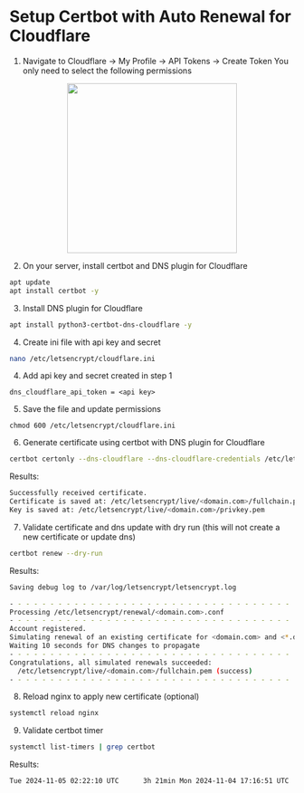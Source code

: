 # Setup Certbot with Auto Renewal for Cloudflare

1. Navigate to Cloudflare -> My Profile -> API Tokens -> Create Token
   You only need to select the following permissions

<p align="center">
  <img src="https://arweave.net/GMzqNXNCQMSLqyt7SV7FrGOgCuGBeaO5qjRWibFkVBE" width="300">
</p>

2. On your server, install certbot and DNS plugin for Cloudflare

```bash
apt update
apt install certbot -y
```

3. Install DNS plugin for Cloudflare

```bash
apt install python3-certbot-dns-cloudflare -y
```

4. Create ini file with api key and secret

```bash
nano /etc/letsencrypt/cloudflare.ini
```

4. Add api key and secret created in step 1

```
dns_cloudflare_api_token = <api key>
```

5. Save the file and update permissions

```
chmod 600 /etc/letsencrypt/cloudflare.ini
```

6. Generate certificate using certbot with DNS plugin for Cloudflare

```bash
certbot certonly --dns-cloudflare --dns-cloudflare-credentials /etc/letsencrypt/cloudflare.ini -d <domain.com> -d <\*.domain.com>
```

Results:

```bash
Successfully received certificate.
Certificate is saved at: /etc/letsencrypt/live/<domain.com>/fullchain.pem
Key is saved at: /etc/letsencrypt/live/<domain.com>/privkey.pem
```

7. Validate certificate and dns update with dry run (this will not create a new certificate or update dns)

```bash
certbot renew --dry-run
```

Results:

```bash
Saving debug log to /var/log/letsencrypt/letsencrypt.log

- - - - - - - - - - - - - - - - - - - - - - - - - - - - - - - - - - - - - - - -
Processing /etc/letsencrypt/renewal/<domain.com>.conf
- - - - - - - - - - - - - - - - - - - - - - - - - - - - - - - - - - - - - - - -
Account registered.
Simulating renewal of an existing certificate for <domain.com> and <*.domain.com>
Waiting 10 seconds for DNS changes to propagate
- - - - - - - - - - - - - - - - - - - - - - - - - - - - - - - - - - - - - - - -
Congratulations, all simulated renewals succeeded:
  /etc/letsencrypt/live/<domain.com>/fullchain.pem (success)
- - - - - - - - - - - - - - - - - - - - - - - - - - - - - - - - - - - - - - - -
```

8. Reload nginx to apply new certificate (optional)

```bash
systemctl reload nginx
```

9. Validate certbot timer

```bash
systemctl list-timers | grep certbot
```

Results:

```bash
Tue 2024-11-05 02:22:10 UTC      3h 21min Mon 2024-11-04 17:16:51 UTC  5h 43min ago certbot.timer                  certbot.service
```
